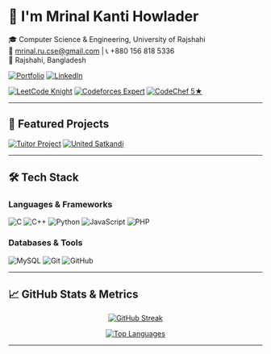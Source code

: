 # 👋 I'm Mrinal Kanti Howlader

🎓 Computer Science & Engineering, University of Rajshahi  
📧 mrinal.ru.cse@gmail.com | 📞 +880 156 818 5336  
📍 Rajshahi, Bangladesh  

[![Portfolio](https://img.shields.io/badge/🌐_Portfolio-2ea44f?style=for-the-badge)](https://mrinal321.github.io/)
[![LinkedIn](https://img.shields.io/badge/🔗_LinkedIn-0A66C2?style=for-the-badge)](https://linkedin.com/in/mrinal158)

[![LeetCode Knight](https://img.shields.io/badge/💻_LeetCode_Knight-FFA116?style=for-the-badge)](https://leetcode.com/mrinal_58/)
[![Codeforces Expert](https://img.shields.io/badge/⚔_Codeforces_Expert-1F8ACB?style=for-the-badge&logoColor=blue)](https://codeforces.com/profile/Mrinal_Kanti)
[![CodeChef 5★](https://img.shields.io/badge/⭐_CodeChef_5★-FFD700?style=for-the-badge&logoColor=yellow)](https://www.codechef.com/users/mrinal_678)

---

## 🚀 Featured Projects

[![Tuitor Project](https://img.shields.io/badge/📚_Tutor_Project-2496ED?style=for-the-badge)](https://github.com/Mrinal321/Tutor-Project)
[![United Satkandi](https://img.shields.io/badge/🛒_United_Satkandi-6e5494?style=for-the-badge)](https://github.com/Mrinal321/United-Satkandi)

---

## 🛠️ Tech Stack

### Languages & Frameworks
![C](https://img.shields.io/badge/C-00599C?style=flat-square&logo=c&logoColor=white)
![C++](https://img.shields.io/badge/C%2B%2B-00599C?style=flat-square&logo=c%2B%2B&logoColor=white)
![Python](https://img.shields.io/badge/Python-3776AB?style=flat-square&logo=python&logoColor=white)
![JavaScript](https://img.shields.io/badge/JavaScript-F7DF1E?style=flat-square&logo=javascript&logoColor=black)
![PHP](https://img.shields.io/badge/PHP-777BB4?style=flat-square&logo=php&logoColor=white)

### Databases & Tools
![MySQL](https://img.shields.io/badge/MySQL-4479A1?style=flat-square&logo=mysql&logoColor=white)
![Git](https://img.shields.io/badge/Git-F05032?style=flat-square&logo=git&logoColor=white)
![GitHub](https://img.shields.io/badge/GitHub-181717?style=flat-square&logo=github&logoColor=white)

---

## 📈 GitHub Stats & Metrics

<div align="center">

[![GitHub Streak](https://github-readme-streak-stats.herokuapp.com/?user=Mrinal321&theme=radical)](https://git.io/streak-stats)

[![Top Languages](https://github-readme-stats.vercel.app/api/top-langs/?username=Mrinal321&layout=compact&theme=radical)](https://github.com/anuraghazra/github-readme-stats)

</div>

---
